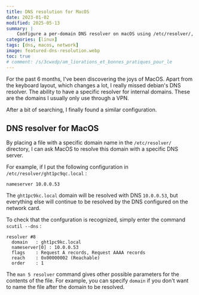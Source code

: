 ```yaml
---
title: DNS resolution for MacOS
date: 2023-01-02
modified: 2025-05-13
summary: |
    Configure a per-domain DNS resolver on macOS using /etc/resolver/, for fine resolution via VPN, Debian-style. Detailed guide with configuration example and verification via scutil
categories: [linux]
tags: [dns, macos, network]
image: featured-dns-resolution.webp
toc: true
# comment: /s/3cwxdp/am_liorations_et_bonnes_pratiques_pour_le
---
```


For the past 6 months, I've been discovering the joys of MacOS. Apart from the keyboard layout, which changes a lot, I really missed debian's DNS resolver. The ability to have a specific resolver for internal domains. These are the domains I usually only use through a VPN.

After a bit of searching, I finally found a similar configuration.

## DNS resolver for MacOS

By placing a file with a specific domain name in the `/etc/resolver/` directory, I can ask MacOS to resolve this domain with a specific DNS server.

For example, if I put the following configuration in `/etc/resolver/ght1pc9qc.local` :

```shell
nameserver 10.0.0.53
```

The `ght1pc9kc.local` domain will be resolved with DNS `10.0.0.53`, but everything else will continue to be resolved by the DNS configured on the network card.

To check that the confguration is recognized, simply enter the command `scutil --dns` :

```shell
resolver #8
  domain   : ght1pc9kc.local
  nameserver[0] : 10.0.0.53
  flags    : Request A records, Request AAAA records
  reach    : 0x00000002 (Reachable)
  order    : 1
```

The `man 5 resolver` command gives other possible parameters for the contents of the file. For example, you can specify `domain` if you don't want to name the file after the domain to be resolved.
